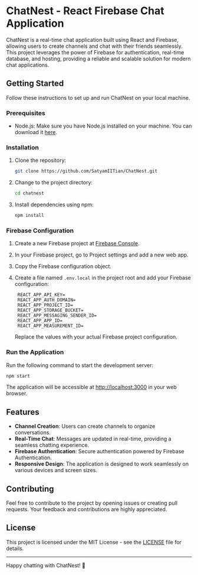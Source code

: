 # ChatNest - React Firebase Chat Application

ChatNest is a real-time chat application built using React and Firebase, allowing users to create channels and chat with their friends seamlessly. This project leverages the power of Firebase for authentication, real-time database, and hosting, providing a reliable and scalable solution for modern chat applications.

## Getting Started

Follow these instructions to set up and run ChatNest on your local machine.

### Prerequisites

- Node.js: Make sure you have Node.js installed on your machine. You can download it [here](https://nodejs.org/).

### Installation

1. Clone the repository:

   ```bash
   git clone https://github.com/SatyamIITian/ChatNest.git
   ```

2. Change to the project directory:

   ```bash
   cd chatnest
   ```

3. Install dependencies using npm:

   ```bash
   npm install
   ```

### Firebase Configuration

1. Create a new Firebase project at [Firebase Console](https://console.firebase.google.com/).

2. In your Firebase project, go to Project settings and add a new web app.

3. Copy the Firebase configuration object.

4. Create a file named `.env.local` in the project root and add your Firebase configuration:

   ```env
    REACT_APP_API_KEY=
    REACT_APP_AUTH_DOMAIN=
    REACT_APP_PROJECT_ID=
    REACT_APP_STORAGE_BUCKET=
    REACT_APP_MESSAGING_SENDER_ID=
    REACT_APP_APP_ID=
    REACT_APP_MEASUREMENT_ID=
   ```

   Replace the values with your actual Firebase project configuration.

### Run the Application

Run the following command to start the development server:

```bash
npm start
```

The application will be accessible at [http://localhost:3000](http://localhost:3000) in your web browser.

## Features

- **Channel Creation**: Users can create channels to organize conversations.
- **Real-Time Chat**: Messages are updated in real-time, providing a seamless chatting experience.
- **Firebase Authentication**: Secure authentication powered by Firebase Authentication.
- **Responsive Design**: The application is designed to work seamlessly on various devices and screen sizes.

## Contributing

Feel free to contribute to the project by opening issues or creating pull requests. Your feedback and contributions are highly appreciated.

## License

This project is licensed under the MIT License - see the [LICENSE](LICENSE) file for details.

---

Happy chatting with ChatNest! 🚀

